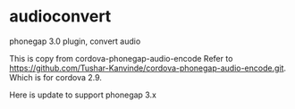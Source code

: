 audioconvert
============

phonegap 3.0 plugin, convert audio

This is copy from cordova-phonegap-audio-encode
Refer to https://github.com/Tushar-Kanvinde/cordova-phonegap-audio-encode.git. Which is for cordova 2.9.

Here is update to support phonegap 3.x
